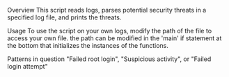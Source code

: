 Overview 
	This script reads logs, parses potential security threats in a specified log file, and prints the threats.

Usage
	To use the script on your own logs, modify the path of the file to access your own file.
	the path can be modified in the 'main' if statement at the bottom that initializes the instances of the functions.

Patterns in question
	"Failed root login", "Suspicious activity", or "Failed login attempt"
